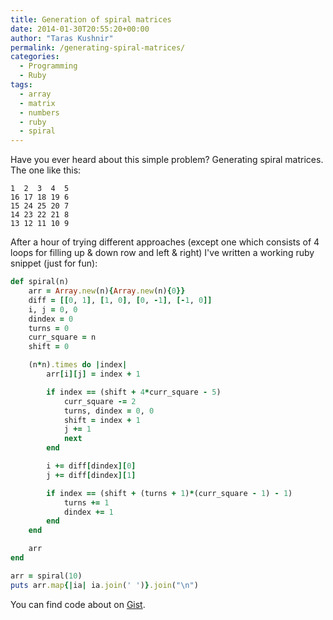 ```yaml
---
title: Generation of spiral matrices
date: 2014-01-30T20:55:20+00:00
author: "Taras Kushnir"
permalink: /generating-spiral-matrices/
categories:
  - Programming
  - Ruby
tags:
  - array
  - matrix
  - numbers
  - ruby
  - spiral
---
```

Have you ever heard about this simple problem? Generating spiral matrices. The one like this:

```
1  2  3  4  5
16 17 18 19 6
15 24 25 20 7
14 23 22 21 8
13 12 11 10 9
```

After a hour of trying different approaches (except one which consists of 4 loops for filling up & down row and left & right) I've written a working ruby snippet (just for fun):

```ruby
def spiral(n)
    arr = Array.new(n){Array.new(n){0}}
    diff = [[0, 1], [1, 0], [0, -1], [-1, 0]]
    i, j = 0, 0
    dindex = 0
    turns = 0
    curr_square = n
    shift = 0

    (n*n).times do |index|
        arr[i][j] = index + 1

        if index == (shift + 4*curr_square - 5)
            curr_square -= 2
            turns, dindex = 0, 0
            shift = index + 1
            j += 1
            next
        end

        i += diff[dindex][0]
        j += diff[dindex][1]

        if index == (shift + (turns + 1)*(curr_square - 1) - 1)
            turns += 1
            dindex += 1
        end
    end

    arr
end

arr = spiral(10)
puts arr.map{|ia| ia.join(' ')}.join("\n")
```

You can find code about on <a href="https://gist.github.com/Ribtoks/8712591" target="_blank">Gist</a>.
